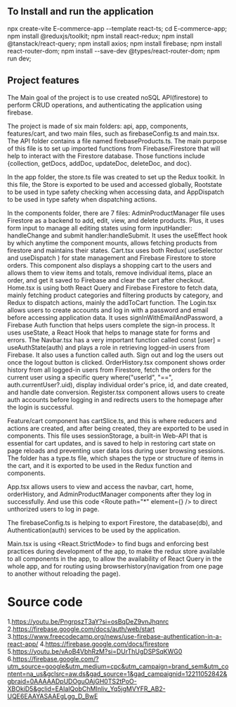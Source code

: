
## To Install and run the application
npx create-vite E-commerce-app --template react-ts;
cd E-commerce-app;
npm install @reduxjs/toolkit;
npm install react-redux;
npm install @tanstack/react-query;
npm install axios;
npm install firebase;
npm install react-router-dom;
npm install --save-dev @types/react-router-dom;
npm run dev;

## Project features

The Main goal of the project is to use created noSQL API(firestore) to perform CRUD operations, and authenticating the application using firebase.

The project is made of six main folders: api, app, components, features/cart, and two main files, such as firebaseConfig.ts and main.tsx. The API folder contains a file named firebaseProducts.ts. The main purpose of this file is to set up imported functions from Firebase/Firestore that will help to interact with the Firestore database. Those functions include {collection, getDocs, addDoc, updateDoc, deleteDoc, and doc}. 

In the app folder, the store.ts file was created to set up the Redux toolkit. In this file, the Store is exported to be used and accessed globally, Rootstate to be used in type safety checking when accessing data, and AppDispatch to be used in type safety when dispatching actions.

In the components folder, there are 7 files: AdminProductManager file uses Firestore as a backend to add, edit, view, and delete products. Plus, it uses form input to manage all editing states using form inputHandler: handleChange and submit handler:handleSubmit. It uses the useEffect hook by which anytime the component mounts, allows fetching products from firestore and maintains their states. Cart.tsx uses both Redux( useSelector and useDispatch ) for state management and Firebase Firestore to store orders. This component also displays a shopping cart to the users and allows them to view items and totals, remove individual items, place an order, and get it saved to Firebase and clear the cart after checkout. Home.tsx is using both React Query and Firebase Firestore to fetch data, mainly fetching product categories and filtering products by category, and Redux to dispatch actions, mainly the addToCart function. The Login.tsx allows users to create accounts and log in with a password and email before accessing application data. It uses signInWithEmailAndPassword, a Firebase Auth function that helps users complete the sign-in process. It uses useState, a React Hook that helps to manage state for forms and errors. The Navbar.tsx has a very important function called const [user] = useAuthState(auth) and plays a role in retrieving logged-in users from Firebase. It also uses a function called auth. Sign out and log the users out once the logout button is clicked. OrderHistory.tsx component shows order history from all logged-in users from Firestore, fetch the orders for the current user using a specific query where("userId", "==", auth.currentUser?.uid), display individual order's price, id, and date created, and handle date conversion. Register.tsx component allows users to create auth accounts before logging in and redirects users to the homepage after the login is successful.

Feature/cart component has cartSlice.ts, and this is where reducers and actions are created, and after being created, they are exported to be used in components. This file uses sessionStorage, a built-in Web-API that is essential for cart updates, and is saved to help in restoring cart state on page reloads and preventing user data loss during user browsing sessions. The folder has a type.ts file, which shapes the type or structure of items in the cart, and it is exported to be used in the Redux function and components.

App.tsx allows users to view and access the navbar, cart, home, orderHistory, and AdminProductManager components after they log in successfully. And use this code <Route path="*" element={<Navigate to="/login" />} /> to direct unthorized users to log in page. 

The firebaseConfig.ts is helping to export Firestore, the database(db), and Authentication(auth) services to be used by the application.

Main.tsx is using <React.StrictMode> to find bugs and enforcing best practices during development of the app, <Provider store={store}> to make the redux store available to all components in the app, <QueryClientProvider client={queryClient}> to allow the availability of React Query in the whole app, and <BrowserRouter> for routing using browserhistory(navigation from one page to another without reloading the page).

# Source code
1.https://youtu.be/PngrpszT3aY?si=osBqDeZ9vnJhqnrc
2.https://firebase.google.com/docs/auth/web/start
3.https://www.freecodecamp.org/news/use-firebase-authentication-in-a-react-app/
4.https://firebase.google.com/docs/firestore
5.https://youtu.be/vAoB4VbhRzM?si=DUrThUgDSPSqKWG0
6.https://firebase.google.com/?utm_source=google&utm_medium=cpc&utm_campaign=brand_sem&utm_content=na_us&gclsrc=aw.ds&gad_source=1&gad_campaignid=12211052842&gbraid=0AAAAADpUDOguOAjGH0TS2tPoO-XBOkiD5&gclid=EAIaIQobChMInIiv_Yq5jgMVYFR_AB2-UQE6EAAYASAAEgLgg_D_BwE





